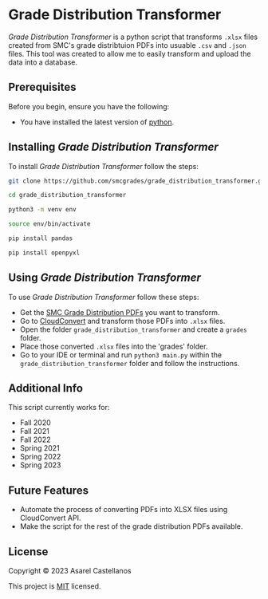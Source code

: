 # Grade Distribution Transformer
*Grade Distribution Transformer* is a python script that transforms `.xlsx` files created from SMC's grade distribtuion PDFs into usuable `.csv` and `.json` files.
This tool was created to allow me to easily transform and upload the data into a database.

## Prerequisites
Before you begin, ensure you have the following:
- You have installed the latest version of [python](https://www.python.org/downloads/).

## Installing *Grade Distribution Transformer*
To install *Grade Distribution Transformer* follow the steps:
```bash
git clone https://github.com/smcgrades/grade_distribution_transformer.git
```
```bash
cd grade_distribution_transformer
```
```bash
python3 -m venv env
```
```bash
source env/bin/activate
```
```bash
pip install pandas
```
```bash
pip install openpyxl
```

## Using *Grade Distribution Transformer*
To use *Grade Distribution Transformer* follow these steps:
- Get the [SMC Grade Distribution PDFs](https://www.smc.edu/administration/institutional-research/grade-distribution.php) you want to transform.
- Go to [CloudConvert](https://cloudconvert.com/) and transform those PDFs into `.xlsx` files.
- Open the folder `grade_distribution_transformer` and create a `grades` folder.
- Place those converted `.xlsx` files into the 'grades' folder.
- Go to your IDE or terminal and run `python3 main.py` within the `grade_distribution_transformer` folder and follow the instructions.

## Additional Info
This script currently works for:
- Fall 2020
- Fall 2021
- Fall 2022
- Spring 2021
- Spring 2022
- Spring 2023

## Future Features
- Automate the process of converting PDFs into XLSX files using CloudConvert API.
- Make the script for the rest of the grade distribution PDFs available.

## License
Copyright &copy; 2023 Asarel Castellanos

This project is [MIT](https://github.com/smcgrades/grade_distribution_transformer/blob/main/LICENSE.txt) licensed.
